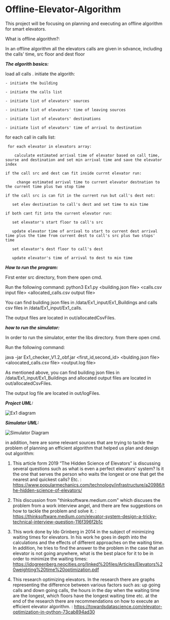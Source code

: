 # Offline-Elevator-Algorithm
This project will be focusing on planning and executing an offline algorithm for smart elevators.

What is offline algorithm?:

In an offline algorithm all the elevators calls are given in sdvance, including the calls' time, src floor and dest floor

***The algorith basics:***

load all calls
.
initiate the algorith:

    - initiate the building
    
    - initiate the calls list
    
    - initiate list of elevators' sources
    
    - initiate list of elevators' time of leaving sources
    
    - initiate list of elevators' destinations
    
    - initiate list of elevators' time of arrival to destination
    
for each call in calls list:

     for each elevator in elevators array:
     
        calculate estimated arrival time of elevator based on call time, sourse and destination and set min arrival time and save the elevator index
        
    if the call src and dest can fit inside currnt elevator run:
    
         change estimated arrival time to current elevator destnation to the current time plus two stop time
         
    if the call src is can fit in the current run but call's dest not:
    
       set elev destination to call's dest and set time to min time
       
    if both cant fit into the current elevator run:
    
       set elevator's start floor to call's src
       
       update elevator time of arrival to start to current dest arrival time plus the time from current dest to call's src plus two stops' time
       
       set elevator's dest floor to call's dest
       
       update elevator's time of arrival to dest to min time
       
       
   
***How to run the program:***

First enter src directory, from there open cmd.

Run the following command: python3 Ex1.py <building.json file> <calls.csv input file> <allocated_calls.csv output file>
    
You can find building json files in /data/Ex1_input/Ex1_Buildings and calls csv files in /data/Ex1_input/Ex1_calls.

The output files are located in out/allocatedCsvFiles.



***how to run the simulator:***

In order to run the simulator, enter the libs directory. from there open cmd.

Run the following command:

java -jar Ex1_checker_V1.2_obf.jar <first_id,second_id> <bulding.json file> <aloocated_calls.csv file> <output.log file>
    
As mentioned above, you can find building json files in /data/Ex1_input/Ex1_Buildings and allocated output files are located in out/allocatedCsvFiles.
    
The output log file are located in out/logFiles.
    
***Project UML:***
    
![Ex1 diagram](https://user-images.githubusercontent.com/78217803/142415412-2fec2a31-1dd5-430c-b513-e159d6860003.jpeg)
    
    
***Simulator UML:***

![Simulator Diagram](https://user-images.githubusercontent.com/78217803/142417206-02e5500e-f018-44b1-bb5d-51712a25933e.jpeg)

    
    

in addition, here are some relevant sources that are trying to tackle the problem of planning an efficient algorithm that helped us plan and design out algorithm:

   1. This article form 2019 “The Hidden Science of Elevators” is discussing several questions such as what is even a perfect elevators' system? Is it the one that serves the person who waits the longest or one that get the nearest and quickest calls? Etc. :
https://www.popularmechanics.com/technology/infrastructure/a20986/the-hidden-science-of-elevators/


   2. This discussion from "thinksoftware.medium.com" which discuses the problem from a work interview angel, and there are few suggestions on how to tackle the problem and solve it. :
https://thinksoftware.medium.com/elevator-system-design-a-tricky-technical-interview-question-116f396f2b1c


   3. This work done by Ido Grinberg in 2014 in the subject of minimizing waiting times for elevators. In his work he goes in depth into the calculations and the effects of different approaches on the waiting time. In addition, he tries to find the answer to the problem in the case that an elevator is not going anywhere, what is the best place for it to be in order to minimize the waiting times:
https://idogreenberg.neocities.org/linked%20files/Articles/Elevators%20weighting%20time%20optimization.pdf


   4. This research optimizing elevators. In the research there are graphs representing the difference between various factors such as: up going calls and down going calls, the hours in the day when the waiting time are the longest, which floors have the longest waiting time etc. at the end of the research there are recommendations on how to execute an efficient elevator algorithm. :
https://towardsdatascience.com/elevator-optimization-in-python-73cab894ad30
